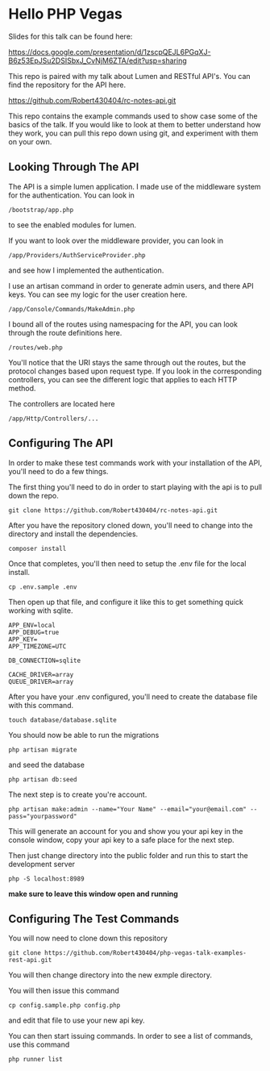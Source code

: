 # Hello PHP Vegas

Slides for this talk can be found here: 

https://docs.google.com/presentation/d/1zscpQEJL6PGqXJ-B6z53EpJSu2DSISbxJ_CvNjM6ZTA/edit?usp=sharing

This repo is paired with my talk about Lumen and RESTful API's. You can find the repository for the API here.

https://github.com/Robert430404/rc-notes-api.git

This repo contains the example commands used to show case some of the basics of the talk. If you would like to look at them to better
understand how they work, you can pull this repo down using git, and experiment with them on your own.

## Looking Through The API

The API is a simple lumen application. I made use of the middleware system for the authentication. You can look in 

	/bootstrap/app.php

to see the enabled modules for lumen. 

If you want to look over the middleware provider, you can look in

	/app/Providers/AuthServiceProvider.php 

and see how I implemented the authentication. 

I use an artisan command in order to generate admin users, and there API keys. You can see my logic for the user creation here.

	/app/Console/Commands/MakeAdmin.php

I bound all of the routes using namespacing for the API, you can look through the route definitions here.

	/routes/web.php

You'll notice that the URI stays the same through out the routes, but the protocol changes based upon request type. If you look in the corresponding controllers, you can see the different logic that applies to each HTTP method.

The controllers are located here

	/app/Http/Controllers/...

## Configuring The API

In order to make these test commands work with your installation of the API, you'll need to do a few things.

The first thing you'll need to do in order to start playing with the api is to pull down the repo.

	git clone https://github.com/Robert430404/rc-notes-api.git

After you have the repository cloned down, you'll need to change into the directory and install the dependencies.

	composer install

Once that completes, you'll then need to setup the .env file for the local install.

	cp .env.sample .env

Then open up that file, and configure it like this to get something quick working with sqlite.

	APP_ENV=local
	APP_DEBUG=true
	APP_KEY=
	APP_TIMEZONE=UTC

	DB_CONNECTION=sqlite

	CACHE_DRIVER=array
	QUEUE_DRIVER=array

After you have your .env configured, you'll need to create the database file with this command.

	touch database/database.sqlite

You should now be able to run the migrations
	
	php artisan migrate

and seed the database

	php artisan db:seed

The next step is to create you're account.

	php artisan make:admin --name="Your Name" --email="your@email.com" --pass="yourpassword"

This will generate an account for you and show you your api key in the console window, copy your api key to a safe place for the next step.

Then just change directory into the public folder and run this to start the development server

	php -S localhost:8989

**make sure to leave this window open and running**

## Configuring The Test Commands

You will now need to clone down this repository

	git clone https://github.com/Robert430404/php-vegas-talk-examples-rest-api.git

You will then change directory into the new exmple directory.

You will then issue this command

	cp config.sample.php config.php

and edit that file to use your new api key.

You can then start issuing commands. In order to see a list of commands, use this command

	php runner list
